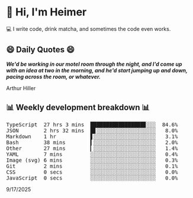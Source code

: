 # 👋 Hi, I'm Heimer

💻 I write code, drink matcha, and sometimes the code even works.

## 😄 Daily Quotes 😄

_**We'd be working in our motel room through the night, and I'd come up with an idea at two in the morning, and he'd start jumping up and down, pacing across the room, or whatever.**_

Arthur Hiller



## 📊 Weekly development breakdown 📊

<pre>TypeScript  27 hrs 3 mins  █████████████████▊░░░  84.6%
JSON        2 hrs 32 mins  █▋░░░░░░░░░░░░░░░░░░░   8.0%
Markdown    1 hr           ▋░░░░░░░░░░░░░░░░░░░░   3.1%
Bash        38 mins        ▍░░░░░░░░░░░░░░░░░░░░   2.0%
Other       27 mins        ▎░░░░░░░░░░░░░░░░░░░░   1.4%
YAML        7 mins         ░░░░░░░░░░░░░░░░░░░░░   0.4%
Image (svg) 6 mins         ░░░░░░░░░░░░░░░░░░░░░   0.3%
Git         2 mins         ░░░░░░░░░░░░░░░░░░░░░   0.1%
CSS         0 secs         ░░░░░░░░░░░░░░░░░░░░░   0.0%
JavaScript  0 secs         ░░░░░░░░░░░░░░░░░░░░░   0.0%</pre>

9/17/2025